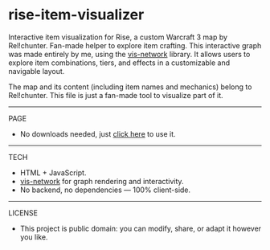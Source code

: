 # rise-item-visualizer
Interactive item visualization for Rise, a custom Warcraft 3 map by Rel!chunter. Fan-made helper to explore item crafting.
This interactive graph was made entirely by me, using the [vis-network](https://visjs.github.io/vis-network/) library.
It allows users to explore item combinations, tiers, and effects in a customizable and navigable layout.

The map and its content (including item names and mechanics) belong to Rel!chunter.
This file is just a fan-made tool to visualize part of it.

---
PAGE
- No downloads needed, just [click here](https://roulette36.github.io/rise-item-visualizer/) to use it.

---
TECH
- HTML + JavaScript.
- [vis-network](https://visjs.github.io/vis-network/) for graph rendering and interactivity.
- No backend, no dependencies — 100% client-side.

---
LICENSE
- This project is public domain: you can modify, share, or adapt it however you like.
